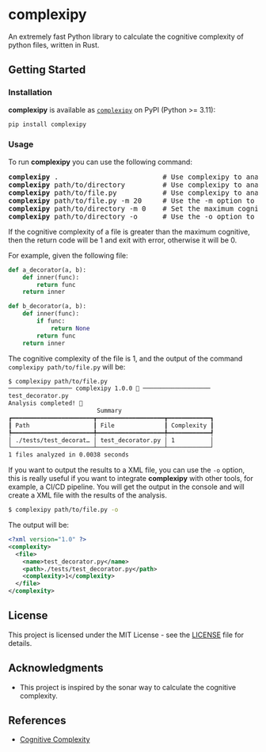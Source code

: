 # complexipy

An extremely fast Python library to calculate the cognitive complexity of
python files, written in Rust.

## Getting Started

### Installation

**complexipy** is available as
[`complexipy`](https://pypi.org/project/complexipy/) on PyPI (Python >= 3.11):

```bash
pip install complexipy
```

### Usage

To run **complexipy** you can use the following command:

<pre lang="shell">
<b>complexipy</b> .                         # Use complexipy to analyze the current directory and any subdirectories
<b>complexipy</b> path/to/directory         # Use complexipy to analyze a specific directory and any subdirectories
<b>complexipy</b> path/to/file.py           # Use complexipy to analyze a specific file
<b>complexipy</b> path/to/file.py -m 20     # Use the -m option to set the maximum congnitive complexity, default is 15
<b>complexipy</b> path/to/directory -m 0    # Set the maximum cognitive complexity to 0 to disable the exit with error
<b>complexipy</b> path/to/directory -o      # Use the -o option to output the results to a XML file, default is False
</pre>

If the cognitive complexity of a file is greater than the maximum cognitive, then
the return code will be 1 and exit with error, otherwise it will be 0.

For example, given the following file:

```python
def a_decorator(a, b):
    def inner(func):
        return func
    return inner

def b_decorator(a, b):
    def inner(func):
        if func:
            return None
        return func
    return inner
```

The cognitive complexity of the file is 1, and the output of the command
`complexipy path/to/file.py` will be:

```bash
$ complexipy path/to/file.py
────────────────── complexipy 1.0.0 🐙 ───────────────────
test_decorator.py
Analysis completed! 🎉
                         Summary
┏━━━━━━━━━━━━━━━━━━━━━━━┳━━━━━━━━━━━━━━━━━━━┳━━━━━━━━━━━━┓
┃ Path                  ┃ File              ┃ Complexity ┃
┡━━━━━━━━━━━━━━━━━━━━━━━╇━━━━━━━━━━━━━━━━━━━╇━━━━━━━━━━━━┩
│ ./tests/test_decorat… │ test_decorator.py │ 1          │
└───────────────────────┴───────────────────┴────────────┘
1 files analyzed in 0.0038 seconds
```

If you want to output the results to a XML file, you can use the `-o` option,
this is really useful if you want to integrate **complexipy** with other tools,
for example, a CI/CD pipeline. You will get the output in the console and will
create a XML file with the results of the analysis.

```bash
$ complexipy path/to/file.py -o
```

The output will be:

```xml
<?xml version="1.0" ?>
<complexity>
  <file>
    <name>test_decorator.py</name>
    <path>./tests/test_decorator.py</path>
    <complexity>1</complexity>
  </file>
</complexity>
```

## License

This project is licensed under the MIT License - see the [LICENSE](LICENSE) file
for details.

## Acknowledgments

- This project is inspired by the sonar way to calculate the cognitive
complexity.

## References

- [Cognitive Complexity](https://www.sonarsource.com/resources/cognitive-complexity/)
